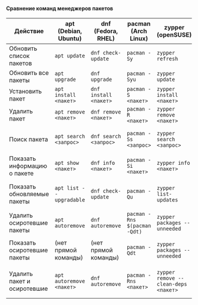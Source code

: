 #### Сравнение команд менеджеров пакетов
| Действие                     | apt (Debian, Ubuntu)     | dnf (Fedora, RHEL)    | pacman (Arch Linux)          | zypper (openSUSE)                    | opkg (OpenWrt)                     | apk (Alpine)                 | portage (Gentoo)                                 |
| ---------------------------- | ------------------------ | --------------------- | ---------------------------- | ------------------------------------ | ---------------------------------- | ---------------------------- | ------------------------------------------------ |
| Обновить список пакетов      | `apt update`             | `dnf check-update`    | `pacman -Sy`                 | `zypper refresh`                     | `opkg update`                      | `apk update`                 | `emerge --sync`                                  |
| Обновить все пакеты          | `apt upgrade`            | `dnf upgrade`         | `pacman -Syu`                | `zypper update`                      | `opkg upgrade`                     | `apk upgrade`                | `emerge -u world`                                |
| Установить пакет             | `apt install <пакет>`    | `dnf install <пакет>` | `pacman -S <пакет>`          | `zypper install <пакет>`             | `opkg install <пакет>`             | `apk add <пакет>`            | `emerge <пакет>`                                 |
| Удалить пакет                | `apt remove <пакет>`     | `dnf remove <пакет>`  | `pacman -R <пакет>`          | `zypper remove <пакет>`              | `opkg remove <пакет>`              | `apk del <пакет>`            | `emerge --unmerge <пакет>`                       |
| Поиск пакета                 | `apt search <запрос>`    | `dnf search <запрос>` | `pacman -Ss <запрос>`        | `zypper search <запрос>`             | `opkg list`                        | `apk search <запрос>`        | `eix <пакет>` (через eix)                        |
| Показать информацию о пакете | `apt show <пакет>`       | `dnf info <пакет>`    | `pacman -Si <пакет>`         | `zypper info <пакет>`                | `opkg info <пакет>`                | `apk info <пакет>`           | `equery meta <пакет>`                            |
| Показать обновляемые пакеты  | `apt list --upgradable`  | `dnf check-update`    | `pacman -Qu`                 | `zypper list-updates`                | `opkg list-upgradable`             | `apk version -l`             | `emerge --pretend --update --deep @world`        |
| Удалить осиротевшие пакеты   | `apt autoremove`         | `dnf autoremove`      | `pacman -Rns $(pacman -Qdt)` | `zypper packages --unneeded`         | `opkg remove --autoremove`         | (частично `apk cache clean`) | `emerge --depclean`                              |
| Показать осиротевшие пакеты  | (нет прямой команды)     | (нет прямой команды)  | `pacman -Qdt`                | `zypper packages --unneeded`         | (нет прямой команды)               | (нет прямой команды)         | `qlist -I --orphans` (через gentoolkit)          |
| Удалить пакет и осиротевшие  | `apt autoremove <пакет>` | `dnf autoremove`      | `pacman -Rns <пакет>`        | `zypper remove --clean-deps <пакет>` | `opkg remove --autoremove <пакет>` | (нет прямой команды)         | `emerge --unmerge <пакет>` + `emerge --depclean` |
